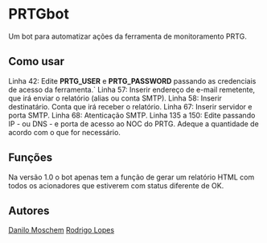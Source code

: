 # PRTGbot
Um bot para automatizar ações da ferramenta de monitoramento PRTG.

## Como usar
Linha 42: Edite **PRTG_USER** e **PRTG_PASSWORD** passando as credenciais de acesso da ferramenta.`
Linha 57: Inserir endereço de e-mail remetente, que irá enviar o relatório (alias ou conta SMTP).
Linha 58: Inserir destinatário. Conta que irá receber o relatório.
Linha 67: Inserir servidor e porta SMTP.
Linha 68: Atenticação SMTP.
Linha 135 a 150: Edite passando IP - ou DNS - e porta de acesso ao NOC do PRTG. Adeque a quantidade de acordo com o que for necessário.

## Funções
Na versão 1.0 o bot apenas tem a função de gerar um relatório HTML com todos os acionadores que estiverem com status diferente de OK.

## Autores
[Danilo Moschem](https://github.com@github.com/moscaca)
[Rodrigo Lopes](https://github.com@github.com/rodrigo-apoc)